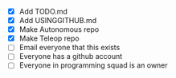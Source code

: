 - [x] Add TODO.md
- [x] Add USINGGITHUB.md
- [x] Make Autonomous repo
- [x] Make Teleop repo
- [ ] Email everyone that this exists
- [ ] Everyone has a github account
- [ ] Everyone in programming squad is an owner
